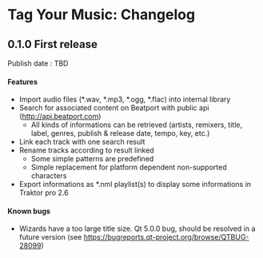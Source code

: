# Tag Your Music: Changelog

## 0.1.0 First release
Publish date : TBD
#### Features
 - Import audio files (*.wav, *.mp3, *.ogg, *.flac) into internal library
 - Search for associated content on Beatport with public api (http://api.beatport.com)
    - All kinds of informations can be retrieved (artists, remixers, title, label, genres, publish & release date, tempo, key, etc.)
 - Link each track with one search result
 - Rename tracks according to result linked
    - Some simple patterns are predefined
    - Simple replacement for platform dependent non-supported characters
 - Export informations as *.nml playlist(s) to display some informations in Traktor pro 2.6

#### Known bugs
 - Wizards have a too large title size. Qt 5.0.0 bug, should be resolved in a future version (see https://bugreports.qt-project.org/browse/QTBUG-28099)
